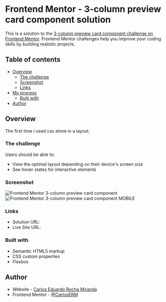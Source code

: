 # Frontend Mentor - 3-column preview card component solution

This is a solution to the [3-column preview card component challenge on Frontend Mentor](https://www.frontendmentor.io/challenges/3column-preview-card-component-pH92eAR2-). Frontend Mentor challenges help you improve your coding skills by building realistic projects. 

## Table of contents

- [Overview](#overview)
  - [The challenge](#the-challenge)
  - [Screenshot](#screenshot)
  - [Links](#links)
- [My process](#my-process)
  - [Built with](#built-with)
- [Author](#author)


## Overview
The first time i used css alone in a layout. 
### The challenge

Users should be able to:

- View the optimal layout depending on their device's screen size
- See hover states for interactive elements

### Screenshot

![Frontend Mentor 3-column preview card component](https://user-images.githubusercontent.com/74724103/115022860-5bf40800-9e94-11eb-8e36-2ea0ba268979.png)
![Frontend Mentor 3-column preview card component MOBILE](https://user-images.githubusercontent.com/74724103/115024393-69aa8d00-9e96-11eb-8cd3-0ba1046ee8fb.png)



### Links

- Solution URL: [](https://github.com/CarlosERM/1---FrontEndMentor.git)
- Live Site URL: [](https://carloserm.github.io/1---FrontEndMentor/)


### Built with

- Semantic HTML5 markup
- CSS custom properties
- Flexbox

## Author

- Website - [Carlos Eduardo Rocha Miranda](https://www.your-site.com)
- Frontend Mentor - [@CarlosERM](https://www.frontendmentor.io/profile/CarlosERM)



